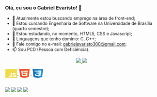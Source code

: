 ### Olá, eu sou o Gabriel Evaristo! 👏

- 🔭 Atualmente estou buscando emprego na área de front-end;
- 🌱 Estou cursando Engenharia de Software na Universidade de Brasília (quarto semestre);
- 👯 Estou estudando, no momento, HTML5, CSS e Javascript;
- 🤔 Linguagens que tenho domínio: C, C++;
- 💬 Fale comigo no e-mail: gabrielevaristo300@gmail.com;
-  📫 Sou PCD (Pessoa com Deficiência).

<div align="center">
  <a href="https://github.com/evinhassoft">
  <img height="160em" src="https://github-readme-stats.vercel.app/api?username=evinhassoft&show_icons=true&theme=dark&include_all_commits=true&count_private=true"/>
  <img height="160em" src="https://github-readme-stats.vercel.app/api/top-langs/?username=evinhassoft&layout=compact&langs_count=7&theme=dark"/>
</div>
<div style="display: inline_block"><br>
  <img align="center" alt="Evas-Js" height="30" width="40" src="https://raw.githubusercontent.com/devicons/devicon/master/icons/javascript/javascript-plain.svg">
  <img align="center" alt="Evas-HTML" height="30" width="40" src="https://raw.githubusercontent.com/devicons/devicon/master/icons/html5/html5-original.svg">
  <img align="center" alt="EvasCSS" height="30" width="40" src="https://raw.githubusercontent.com/devicons/devicon/master/icons/css3/css3-original.svg">
</div>
  
  ##
  

<div> 
  <a href="https://instagram.com/evaristo_eng" target="_blank"><img src="https://img.shields.io/badge/-Instagram-%23E4405F?style=for-the-badge&logo=instagram&logoColor=white" target="_blank"></a>
 	<a href="https://www.twitch.tv/evinhasgg" target="_blank"><img src="https://img.shields.io/badge/Twitch-9146FF?style=for-the-badge&logo=twitch&logoColor=white" target="_blank"></a>
  <a href = "mailto:gabrielevaristo300@gmail.com"><img src="https://img.shields.io/badge/-Gmail-%23333?style=for-the-badge&logo=gmail&logoColor=white" target="_blank"></a>
  <a href="https://www.linkedin.com/in/gabriel-evaristo/" target="_blank"><img src="https://img.shields.io/badge/-LinkedIn-%230077B5?style=for-the-badge&logo=linkedin&logoColor=white" target="_blank"></a> 

 
</div>
  
